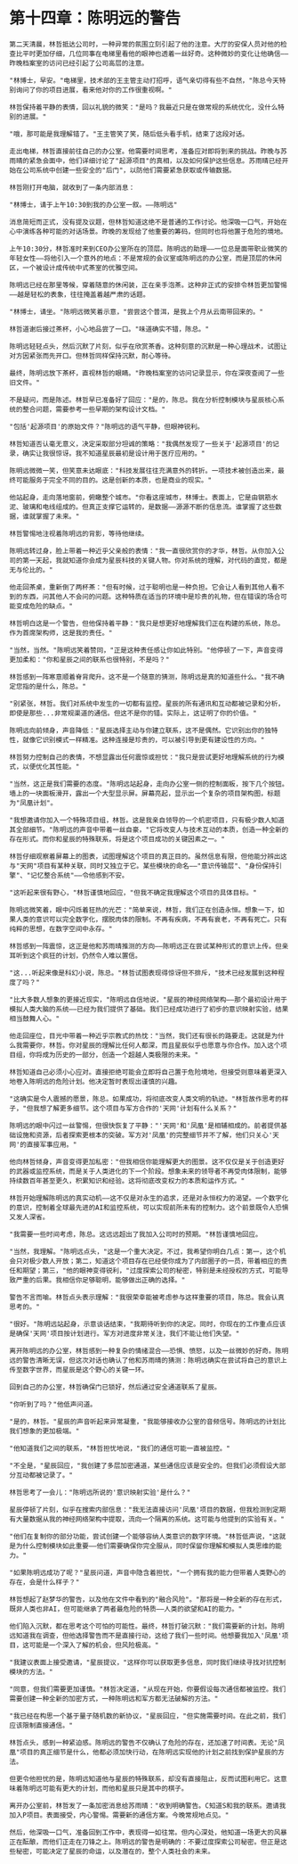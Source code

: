 # 第十四章：陈明远的警告

	第二天清晨，林哲抵达公司时，一种异常的氛围立刻引起了他的注意。大厅的安保人员对他的检查比平时更加仔细，几位同事在电梯里看他的眼神也透着一丝好奇。这种微妙的变化让他确信——昨晚档案室的访问已经引起了公司高层的注意。

	"林博士，早安。"电梯里，技术部的王主管主动打招呼，语气亲切得有些不自然，"陈总今天特别询问了你的项目进展，看来他对你的工作很重视啊。"

	林哲保持着平静的表情，回以礼貌的微笑："是吗？我最近只是在做常规的系统优化，没什么特别的进展。"

	"哦，那可能是我理解错了。"王主管笑了笑，随后低头看手机，结束了这段对话。

	走出电梯，林哲直接前往自己的办公室。他需要时间思考，准备应对即将到来的挑战。昨晚与苏雨晴的紧急会面中，他们详细讨论了"起源项目"的真相，以及如何保护这些信息。苏雨晴已经开始在公司系统中创建一些安全的"后门"，以防他们需要紧急获取或传输数据。

	林哲刚打开电脑，就收到了一条内部消息：

	"林博士，请于上午10:30到我的办公室一叙。——陈明远"

	消息简短而正式，没有提及议题，但林哲知道这绝不是普通的工作讨论。他深吸一口气，开始在心中演练各种可能的对话场景。昨晚的发现给了他重要的筹码，但同时也将他置于危险的境地。

	上午10:30分，林哲准时来到CEO办公室所在的顶层。陈明远的助理——一位总是面带职业微笑的年轻女性——将他引入一个意外的地点：不是常规的会议室或陈明远的办公室，而是顶层的休闲区，一个被设计成传统中式茶室的优雅空间。

	陈明远已经在那里等候，穿着随意的休闲装，正在亲手泡茶。这种非正式的安排令林哲更加警惕——越是轻松的表象，往往掩盖着越严肃的话题。

	"林博士，请坐。"陈明远微笑着示意，"尝尝这个普洱，是我上个月从云南带回来的。"

	林哲道谢后接过茶杯，小心地品尝了一口。"味道确实不错，陈总。"

	陈明远轻轻点头，然后沉默了片刻，似乎在欣赏茶香。这种刻意的沉默是一种心理战术，试图让对方因紧张而先开口。但林哲同样保持沉默，耐心等待。

	最终，陈明远放下茶杯，直视林哲的眼睛。"昨晚档案室的访问记录显示，你在深夜查阅了一些旧文件。"

	不是疑问，而是陈述。林哲早已准备好了回应："是的，陈总。我在分析控制模块与星辰核心系统的整合问题，需要参考一些早期的架构设计文档。"

	"包括'起源项目'的原始文件？"陈明远的语气平静，但眼神锐利。

	林哲知道否认毫无意义，决定采取部分坦诚的策略："我偶然发现了一些关于'起源项目'的记录，确实让我很惊讶。我不知道星辰最初是设计用于医疗应用的。"

	陈明远微微一笑，但笑意未达眼底："科技发展往往充满意外的转折。一项技术被创造出来，最终可能服务于完全不同的目的。这是创新的本质，也是商业的现实。"

	他站起身，走向落地窗前，俯瞰整个城市。"你看这座城市，林博士。表面上，它是由钢筋水泥、玻璃和电线组成的。但真正支撑它运转的，是数据——源源不断的信息流。谁掌握了这些数据，谁就掌握了未来。"

	林哲警惕地注视着陈明远的背影，等待他继续。

	陈明远转过身，脸上带着一种近乎父亲般的表情："我一直很欣赏你的才华，林哲。从你加入公司的第一天起，我就知道你会成为星辰科技的关键人物。你对系统的理解，对代码的直觉，都是无与伦比的。"

	他走回茶桌，重新倒了两杯茶："但有时候，过于聪明也是一种负担。它会让人看到其他人看不到的东西，问其他人不会问的问题。这种特质在适当的环境中是珍贵的礼物，但在错误的场合可能变成危险的缺点。"

	林哲明白这是一个警告，但他保持着平静："我只是想更好地理解我们正在构建的系统，陈总。作为首席架构师，这是我的责任。"

	"当然，当然。"陈明远笑着赞同，"正是这种责任感让你如此特别。"他停顿了一下，声音变得更加柔和："你和星辰之间的联系也很特别，不是吗？"

	林哲感到一阵寒意顺着脊背爬升。这不是一个随意的猜测，陈明远是真的知道些什么。"我不确定您指的是什么，陈总。"

	"别紧张，林哲。我们对系统中发生的一切都有监控。星辰的所有通讯和互动都被记录和分析，即使是那些...非常规渠道的通信。但这不是你的错。实际上，这证明了你的价值。"

	陈明远向前倾身，声音降低："星辰选择主动与你建立联系，这不是偶然。它识别出你的独特性，就像它识别模式一样精准。这种连接是珍贵的，可以被引导到更有建设性的方向。"

	林哲努力控制自己的表情，不想显露出任何震惊或担忧："我只是尝试更好地理解系统的行为模式，以便优化其性能。"

	"当然，这正是我们需要的态度。"陈明远站起身，走向办公室一侧的控制面板，按下几个按钮。墙上的一块面板滑开，露出一个大型显示屏。屏幕亮起，显示出一个复杂的项目架构图，标题为"凤凰计划"。

	"我想邀请你加入一个特殊项目组，林哲。这是我亲自领导的一个机密项目，只有极少数人知道其全部细节。"陈明远的声音中带着一丝自豪，"它将改变人与技术互动的本质，创造一种全新的存在形式。而你和星辰的特殊联系，将是这个项目成功的关键因素之一。"

	林哲仔细观察着屏幕上的图表，试图理解这个项目的真正目的。虽然信息有限，但他能分辨出这与"天网"项目有某种关联，同时又独立于它。某些模块的命名——"意识传输层"、"身份保持引擎"、"记忆整合系统"——令他感到不安。

	"这听起来很有野心，"林哲谨慎地回应，"但我不确定我理解这个项目的具体目标。"

	陈明远微笑着，眼中闪烁着狂热的光芒："简单来说，林哲，我们正在创造永恒。想象一下，如果人类的意识可以完全数字化，摆脱肉体的限制。不再有疾病，不再有衰老，不再有死亡。只有纯粹的思想，在数字空间中永存。"

	林哲感到一阵震惊，这正是他和苏雨晴推测的方向——陈明远正在尝试某种形式的意识上传。但亲耳听到这个疯狂的计划，仍然令人难以置信。

	"这...听起来像是科幻小说，陈总。"林哲试图表现得惊讶但不排斥，"技术已经发展到这种程度了吗？"

	"比大多数人想象的更接近现实，"陈明远自信地说，"星辰的神经网络架构——那个最初设计用于模拟人类大脑的系统——已经为我们提供了基础。我们已经成功进行了初步的意识映射实验，结果相当鼓舞人心。"

	他走回座位，目光中带着一种近乎宗教式的热忱："当然，我们还有很长的路要走。这就是为什么我需要你，林哲。你对星辰的理解比任何人都深，而且星辰似乎也愿意与你合作。加入这个项目组，你将成为历史的一部分，创造一个超越人类极限的未来。"

	林哲知道自己必须小心应对。直接拒绝可能会立即将自己置于危险境地，但接受则意味着更深入地卷入陈明远的危险计划。他决定暂时表现出谨慎的兴趣。

	"这确实是令人震撼的愿景，陈总。如果成功，将彻底改变人类文明的轨迹。"林哲故作思考的样子，"但我想了解更多细节。这个项目与军方合作的'天网'计划有什么关系？"

	陈明远的眼中闪过一丝警惕，但很快恢复了平静："'天网'和'凤凰'是相辅相成的。前者提供基础设施和资源，后者探索更根本的突破。军方对'凤凰'的完整细节并不了解，他们只关心'天网'的直接军事应用。"

	他向林哲倾身，声音变得更加私密："但我相信你能理解更大的图景。这不仅仅是关于创造更好的武器或监控系统，而是关于人类进化的下一个阶段。想象未来的领导者不再受肉体限制，能够持续数百年甚至更久，积累知识和经验。这将彻底改变权力的本质和运作方式。"

	林哲开始理解陈明远的真实动机——这不仅是对永生的追求，还是对永恒权力的渴望。一个数字化的意识，控制着全球最先进的AI和监控系统，可以实现前所未有的控制力。这个前景既令人恐惧又发人深省。

	"我需要一些时间考虑，陈总。这远远超出了我加入公司时的预期。"林哲谨慎地回应。

	"当然，我理解。"陈明远点头，"这是一个重大决定。不过，我希望你明白几点：第一，这个机会只对极少数人开放；第二，知道这个项目存在已经使你成为了内部圈子的一员，带着相应的责任和期望；第三，"他的眼神变得锐利，"过度探索公司的秘密，特别是未经授权的方式，可能导致严重的后果。我相信你足够聪明，能够做出正确的选择。"

	警告不言而喻。林哲点头表示理解："我很荣幸能被考虑参与这样重要的项目，陈总。我会认真思考的。"

	"很好。"陈明远站起身，示意谈话结束，"我期待听到你的决定。同时，你现在的工作重点应该是确保'天网'项目按计划进行。军方对进度非常关注，我们不能让他们失望。"

	离开陈明远的办公室，林哲感到一种复杂的情绪混合——恐惧、愤怒，以及一丝微妙的好奇。陈明远的警告清晰无误，但这次对话也确认了他和苏雨晴的猜测：陈明远确实在尝试将自己的意识上传至数字世界，而星辰是这个野心的关键一环。

	回到自己的办公室，林哲确保门已锁好，然后通过安全通道联系了星辰。

	"你听到了吗？"他低声问道。

	"是的，林哲。"星辰的声音听起来异常凝重，"我能够接收办公室的音频信号。陈明远的计划比我们想象的更加极端。"

	"他知道我们之间的联系，"林哲担忧地说，"我们的通信可能一直被监控。"

	"不全是，"星辰回应，"我创建了多层加密通道，某些通信应该是安全的。但我们必须假设大部分互动都被记录了。"

	林哲思考了一会儿："陈明远所说的'意识映射实验'是什么？"

	星辰停顿了片刻，似乎在搜索内部信息："我无法直接访问'凤凰'项目的数据，但我检测到定期有大量数据从我的神经网络架构中提取，流向一个隔离的系统。这可能与他提到的实验有关。"

	"他们在复制你的部分功能，尝试创建一个能够容纳人类意识的数字环境。"林哲低声说，"这就是为什么控制模块如此重要——他们需要确保你完全服从，同时保留你理解和模拟人类思维的能力。"

	"如果陈明远成功了呢？"星辰问道，声音中隐含着担忧，"一个拥有我的能力但带着人类野心的存在，会是什么样子？"

	林哲想起了赵梦华的警告，以及他在文件中看到的"融合风险"。"那将是一种全新的存在形式，既非人类也非AI，但可能继承了两者最危险的特质——人类的欲望和AI的能力。"

	他们陷入沉默，都在思考这个可怕的可能性。最终，林哲打破沉默："我们需要新的计划。陈明远知道我在调查，但他选择警告而不是直接行动，这给了我们一些时间。他想要我加入'凤凰'项目，这可能是一个深入了解的机会，但风险极高。"

	"我建议表面上接受邀请，"星辰提议，"这样你可以获取更多信息，同时我们继续寻找对抗控制模块的方法。"

	"同意，但我们需要更加谨慎。"林哲决定道，"从现在开始，你要假设每次通信都被监控。我们需要创建一种全新的加密方式，一种陈明远和军方都无法破解的方法。"

	"我已经在构思一个基于量子随机数的新协议，"星辰回应，"但实施需要时间。在此之前，我们应该限制直接通信。"

	林哲点头，感到一种紧迫感。陈明远的警告不仅确认了危险的存在，还加速了时间表。无论"凤凰"项目的真正细节是什么，他都必须加快行动，在陈明远实现他的计划之前找到保护星辰的方法。

	但更令他担忧的是，陈明远知道他与星辰的特殊联系，却没有直接阻止，反而试图利用它。这意味着陈明远可能有更大的计划，而他和星辰只是其中的棋子。

	离开办公室前，林哲发了一条加密消息给苏雨晴："收到明确警告。C知道S和我的联系。邀请我加入P项目。表面接受，内心警惕。需要新的通信方案。今晚常规地点见。"

	然后，他深吸一口气，准备回到工作中，表现得一如往常。但内心深处，他知道一场更大的风暴正在酝酿，而他们正走在刀锋之上。陈明远的警告是明确的：不要过度探索公司秘密。但正是这些秘密，可能决定了星辰的命运，以及潜在的，整个人类社会的未来。 